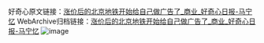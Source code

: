好奇心原文链接：[涨价后的北京地铁开始给自己做广告了_商业_好奇心日报-马宁忆](https://www.qdaily.com/articles/8195.html)
WebArchive归档链接：[涨价后的北京地铁开始给自己做广告了_商业_好奇心日报-马宁忆](http://web.archive.org/web/20171213182827/http://www.qdaily.com:80/articles/8195.html)
![image](http://ww3.sinaimg.cn/large/007d5XDply1g3vb1dled3j30u03h44qp)